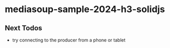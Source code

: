 # mediasoup-sample-2024-h3-solidjs

## Next Todos

- try connecting to the producer from a phone or tablet
